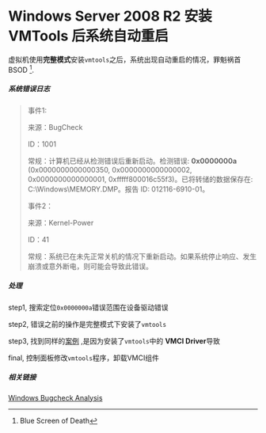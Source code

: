 # Windows Server 2008 R2 安装 VMTools 后系统自动重启

虚拟机使用**完整模式**安装`vmtools`之后，系统出现自动重启的情况，罪魁祸首 BSOD [^bsod].

##### 系统错误日志

> 事件1:
> 
> 来源：BugCheck
> 
> ID：1001
> 
> 常规：计算机已经从检测错误后重新启动。检测错误: **0x0000000a** (0x0000000000000350, 0x0000000000000002, 0x0000000000000001, 0xfffff800016c55f3)。已将转储的数据保存在: C:\Windows\MEMORY.DMP。报告 ID: 012116-6910-01。
> 
> 事件2：
> 
> 来源：Kernel-Power
> 
> ID：41
> 
> 常规：系统已在未先正常关机的情况下重新启动。如果系统停止响应、发生崩溃或意外断电，则可能会导致此错误。

##### 处理

step1, 搜索定位`0x0000000a`错误范围在设备驱动错误

step2, 错误之前的操作是完整模式下安装了`vmtools`

step3, 找到同样的[案例](https://blog.brankovucinec.com/2014/05/19/windows-server-guest-gets-bsodbugcheck-on-vmware-esxi-5-5-and-5-5u1/) ,是因为安装了`vmtools`中的 **VMCI Driver**导致

final, 控制面板修改`vmtools`程序，卸载VMCI组件

##### 相关链接

[Windows Bugcheck Analysis](http://social.technet.microsoft.com/wiki/contents/articles/6302.windows-bugcheck-analysis.aspx)



[^bsod]: Blue Screen  of Death

